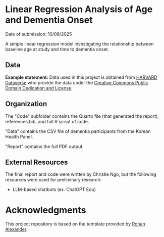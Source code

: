 # Linear Regression Analysis of Age and Dementia Onset
Date of submission: 10/08/2025

A simple linear regression model investigating the relationship between baseline age at study and time to dementia onset.

## Data 

**Example statement:** Data used in this project is obtained from [HARVARD Dataverse](https://dataverse.harvard.edu) who provide the data under the [Creative Commons Public Domain Dedication and License](https://creativecommons.org/publicdomain/zero/1.0/).

## Organization

The "Code" subfolder contains the Quarto file (that generated the report), references.bib, and full R script of code.

"Data" contains the CSV file of dementia participants from the Korean Health Panel.

"Report" contains the full PDF output.

## External Resources

The final report and code were written by Christie Ngo, but the following resources were used for preliminary research:

* LLM-based chatbots (ex. ChatGPT Edu)

# Acknowledgments

This project repository is based on the template provided by [Rohan Alexander](https://github.com/RohanAlexander/starter_folder/tree/main).
